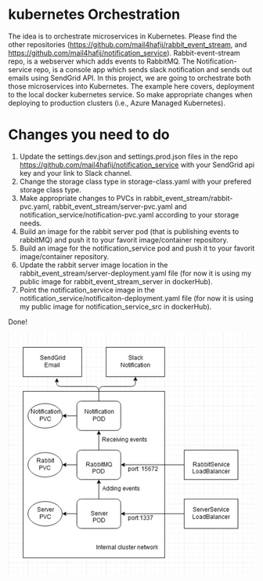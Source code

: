 # kubernetes Orchestration
The idea is to orchestrate microservices in Kubernetes. Please find the other repositories (https://github.com/mail4hafij/rabbit_event_stream, and https://github.com/mail4hafij/notification_service). Rabbit-event-stream repo, is a webserver which adds events to RabbitMQ. The Notification-service repo, is a console app which sends slack notification and sends out emails using SendGrid API. In this project, we are going to orchestrate both those microservices into Kubernetes. The example here covers, deployment to the local docker kubernetes service. So make appropriate changes when deploying to production clusters (i.e., Azure Managed Kubernetes).


# Changes you need to do
  1. Update the settings.dev.json and settings.prod.json files in the repo https://github.com/mail4hafij/notification_service with your SendGrid api key and your link to Slack channel.
  2. Change the storage class type in storage-class.yaml with your prefered storage class type.
  3. Make appropriate changes to PVCs in rabbit_event_stream/rabbit-pvc.yaml, rabbit_event_stream/server-pvc.yaml and notification_service/notification-pvc.yaml according to your storage needs.
  4. Build an image for the rabbit server pod (that is publishing events to rabbitMQ) and push it to your favorit image/container repository.
  5. Build an image for the notification_service pod and push it to your favorit image/container repository.
  6. Update the rabbit server image location in the rabbit_event_stream/server-deployment.yaml file (for now it is using my public image for rabbit_event_stream_server in dockerHub).
  7. Point the notification_service image in the notification_service/notificaiton-deployment.yaml file (for now it is using my public image for notification_service_src in dockerHub). 
  
 Done!  
 
 <img src="Application.jpg" />
